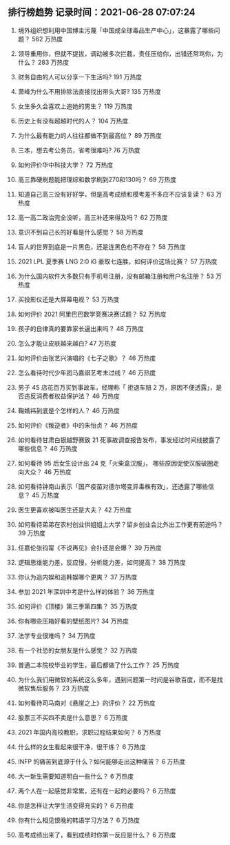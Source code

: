 
## 排行榜趋势 记录时间：2021-06-28 07:07:24
  
  1. 境外组织想利用中国博主污蔑「中国成全球毒品生产中心」，这暴露了哪些问题？ 562 万热度
    
  2. 领导重用你，但就不提拔，调动被多次拦截，责任压给你，出错还常骂你，为什么？ 283 万热度
    
  3. 财务自由的人可以分享一下生活吗? 191 万热度
    
  4. 萧峰为什么不用排除法直接找出带头大哥? 135 万热度
    
  5. 女生多久会喜欢上追她的男生？ 119 万热度
    
  6. 历史上有没有超越时代的人？ 104 万热度
    
  7. 为什么最有能力的人往往都做不到最高位？ 89 万热度
    
  8. 三本，想去考公务员，省考很难吗? 76 万热度
    
  9. 如何评价华中科技大学？ 72 万热度
    
  10. 高三靠硬刷题能把理综和数学刷到270和130吗？ 69 万热度
    
  11. 知道自己高三没有好好学，但是高考成绩和模考差不多应不应该复读？ 63 万热度
    
  12. 高一高二政治完全没听，高三补还来得及吗？ 62 万热度
    
  13. 意识不到自己长的好看是什么感觉？ 58 万热度
    
  14. 盲人的世界到底是一片黑色，还是连黑色也不存在？ 58 万热度
    
  15. 2021 LPL 夏季赛 LNG 2:0 iG 豪取七连胜，如何评价这场比赛？ 57 万热度
    
  16. 为什么国内软件大多数只有手机号注册，没有邮箱注册和用户名注册？ 53 万热度
    
  17. 买投影仪还是大屏幕电视？ 53 万热度
    
  18. 如何评价 2021 阿里巴巴数学竞赛决赛试题？ 52 万热度
    
  19. 孩子的自律真的要靠家长逼出来吗？ 48 万热度
    
  20. 怎么才能让皮肤越来越白? 47 万热度
    
  21. 如何评价由张艺兴演唱的《七子之歌》？ 46 万热度
    
  22. 怎么看待时代少年团马嘉祺艺考未过线？ 46 万热度
    
  23. 男子 4S 店花百万买到事故车，经理称「 拒退车赔 2 万，原因不便透露」，是否违反消费者权益保护法？ 46 万热度
    
  24. 鞠婧祎到底是个怎样的人？ 46 万热度
    
  25. 如何评价《叛逆者》中的朱怡贞？ 46 万热度
    
  26. 如何看待甘肃白银越野赛致 21 死事故调查报告发布，事发经过时间线披露了哪些信息？ 46 万热度
    
  27. 如何看待 95 后女生设计出 24 克「火柴盒汉服」， 哪些原因促使汉服破圈走向大众？ 46 万热度
    
  28. 如何看待钟南山表示「国产疫苗对德尔塔变异毒株有效」，还透露了哪些信息？ 45 万热度
    
  29. 医生更喜欢被叫医生还是大夫？ 42 万热度
    
  30. 如何看待弟弟在农村创业供姐姐上大学？留乡创业会比外出工作更有前途吗？ 39 万热度
    
  31. 任嘉伦张钧甯《不说再见》会扑还是会爆？ 39 万热度
    
  32. 逻辑思维能力差，反应慢，分析能力差，如何提高？ 38 万热度
    
  33. 你认为追内娱和追韩娱哪个更爽？ 37 万热度
    
  34. 参加 2021 年深圳中考是什么样的体验？ 36 万热度
    
  35. 如何评价《顶楼》第三季第四集？ 35 万热度
    
  36. 你有哪些压箱好看的壁纸图片? 34 万热度
    
  37. 法学专业很难吗？ 34 万热度
    
  38. 有一个社恐的女朋友是什么感觉？ 32 万热度
    
  39. 普通二本院校毕业的学生，最后都做了什么工作？ 25 万热度
    
  40. 为什么我们用微软的系统这么多年，遇到问题第一时间是谷歌百度，而不是找微软售后服务？ 23 万热度
    
  41. 如何看待司马南对《悬崖之上》的评价？ 22 万热度
    
  42. 股票三不买四不卖是什么意思？ 6 万热度
    
  43. 2021 年国内高校教职，求职过程结果如何？ 6 万热度
    
  44. 什么样的女生看起来很干净，很干练？ 6 万热度
    
  45. INFP 的痛苦到底源于什么？如何能够走出这种痛苦？ 6 万热度
    
  46. 大一新生需要知道明白一些什么？ 6 万热度
    
  47. 两个人在一起感觉非常累，还有在一起的必要吗？ 6 万热度
    
  48. 你是怎样让大学生活变得充实的？ 6 万热度
    
  49. 你有什么相见恨晚的韩语学习方法？ 6 万热度
    
  50. 高考成绩出来了，看到成绩时你第一反应是什么？ 6 万热度
    